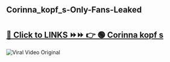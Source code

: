 
 ## Corinna_kopf_s-Only-Fans-Leaked

# <h2><a href="https://clipsfans.com/Corinna_kopf_s&ref=git">🔗 Click to LINKS ⏩⏩ 👉 🟢 Corinna kopf s </a></h2>

<a href="https://clipsfans.com/Corinna_kopf_s&ref=git" rel="nofollow" data-target="animated-image.originalLink"><img src="https://i.ibb.co.com/xMMVF88/686577567.gif" alt="Viral Video Original" style="max-width: 100%; display: inline-block;" data-target="animated-image.originalImage"></a>
